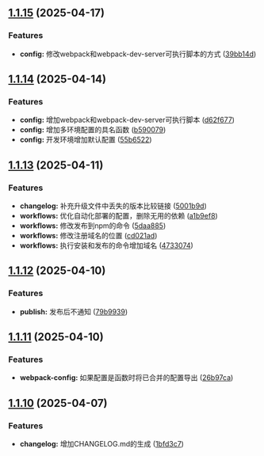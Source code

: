 ## [1.1.15](https://github.com/pieced-team/webpack-config/compare/v1.1.14...v1.1.15) (2025-04-17)


### Features

* **config:** 修改webpack和webpack-dev-server可执行脚本的方式 ([39bb14d](https://github.com/pieced-team/webpack-config/commit/39bb14dc5513eedee7c8e01413d6270e2d2a7119))



## [1.1.14](https://github.com/pieced-team/webpack-config/compare/v1.1.13...v1.1.14) (2025-04-14)


### Features

* **config:** 增加webpack和webpack-dev-server可执行脚本 ([d62f677](https://github.com/pieced-team/webpack-config/commit/d62f677846e526963d4b013953e13fefafb05baf))
* **config:** 增加多环境配置的具名函数 ([b590079](https://github.com/pieced-team/webpack-config/commit/b590079eaf08fac4c110ef75b5964f6c664a613c))
* **config:** 开发环境增加默认配置 ([55b6522](https://github.com/pieced-team/webpack-config/commit/55b652297896769693fd19b29ccbfbed58c6a7d0))



## [1.1.13](https://github.com/pieced-team/webpack-config/compare/v1.1.12...v1.1.13) (2025-04-11)


### Features

* **changelog:** 补充升级文件中丢失的版本比较链接 ([5001b9d](https://github.com/pieced-team/webpack-config/commit/5001b9da2416d02996aafe6033babac207137f55))
* **workflows:** 优化自动化部署的配置，删除无用的依赖 ([a1b9ef8](https://github.com/pieced-team/webpack-config/commit/a1b9ef808da272ac25d5c4b2b2d53e2885bba5c5))
* **workflows:** 修改发布到npm的命令 ([5daa885](https://github.com/pieced-team/webpack-config/commit/5daa885d1dc89a7eb972571c6c63e4e6a8878b61))
* **workflows:** 修改注册域名的位置 ([cd021ad](https://github.com/pieced-team/webpack-config/commit/cd021ad7fda4121f2b5609a04304da9282705548))
* **workflows:** 执行安装和发布的命令增加域名 ([4733074](https://github.com/pieced-team/webpack-config/commit/4733074e55af0107c7a0c4dc1e95187313709808))



## [1.1.12](https://github.com/pieced-team/webpack-config/compare/v1.1.11...v1.1.12) (2025-04-10)


### Features

* **publish:** 发布后不通知 ([79b9939](https://github.com/pieced-team/webpack-config/commit/79b99398bcd604dd55ac7f847960b4134211c0ba))



## [1.1.11](https://github.com/pieced-team/webpack-config/compare/v1.1.10...v1.1.11) (2025-04-10)


### Features

* **webpack-config:** 如果配置是函数时将已合并的配置导出 ([26b97ca](https://github.com/pieced-team/webpack-config/commit/26b97ca919e9f4d4879f0592dc2dc7445d06fbbb))



## [1.1.10](https://github.com/pieced-team/webpack-config/compare/1bfd3c7bf27d88ab3b3ee327f94da8bcd268ab68...v1.1.10) (2025-04-07)


### Features

* **changelog:** 增加CHANGELOG.md的生成 ([1bfd3c7](https://github.com/pieced-team/webpack-config/commit/1bfd3c7bf27d88ab3b3ee327f94da8bcd268ab68))



